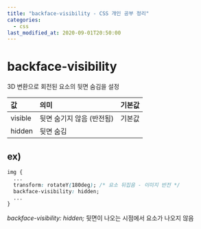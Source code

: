 ```yaml
---
title: "backface-visibility - CSS 개인 공부 정리"
categories: 
  - css
last_modified_at: 2020-09-01T20:50:00
---
```


# backface-visibility

3D 변환으로 회전된 요소의 뒷면 숨김을 설정

| 값 | 의미 | 기본값 |
|:---|:---|---:|
| visible | 뒷면 숨기지 않음 (반전됨) | 기본값 |
| hidden | 뒷면 숨김 |  |

## ex)

```css
img {
  ...
  transform: rotateY(180deg); /* 요소 뒤집음 - 이미지 반전 */
  backface-visibility: hidden;
  ...
}
```

*backface-visibility: hidden;* 뒷면이 나오는 시점에서 요소가 나오지 않음

